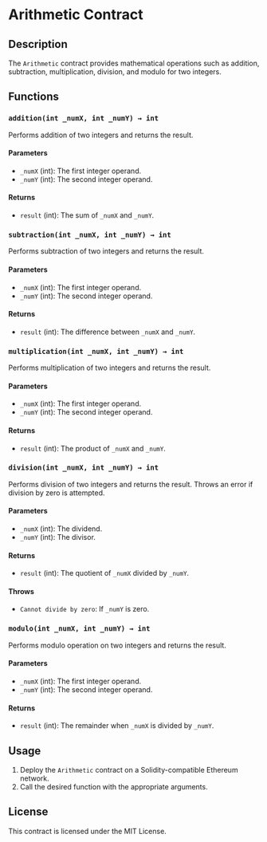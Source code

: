 # Arithmetic Contract

## Description

The `Arithmetic` contract provides mathematical operations such as addition, subtraction, multiplication, division, and modulo for two integers.

## Functions

### `addition(int _numX, int _numY) → int`

Performs addition of two integers and returns the result.

#### Parameters

- `_numX` (int): The first integer operand.
- `_numY` (int): The second integer operand.

#### Returns

- `result` (int): The sum of `_numX` and `_numY`.

### `subtraction(int _numX, int _numY) → int`

Performs subtraction of two integers and returns the result.

#### Parameters

- `_numX` (int): The first integer operand.
- `_numY` (int): The second integer operand.

#### Returns

- `result` (int): The difference between `_numX` and `_numY`.

### `multiplication(int _numX, int _numY) → int`

Performs multiplication of two integers and returns the result.

#### Parameters

- `_numX` (int): The first integer operand.
- `_numY` (int): The second integer operand.

#### Returns

- `result` (int): The product of `_numX` and `_numY`.

### `division(int _numX, int _numY) → int`

Performs division of two integers and returns the result. Throws an error if division by zero is attempted.

#### Parameters

- `_numX` (int): The dividend.
- `_numY` (int): The divisor.

#### Returns

- `result` (int): The quotient of `_numX` divided by `_numY`.

#### Throws

- `Cannot divide by zero`: If `_numY` is zero.

### `modulo(int _numX, int _numY) → int`

Performs modulo operation on two integers and returns the result.

#### Parameters

- `_numX` (int): The first integer operand.
- `_numY` (int): The second integer operand.

#### Returns

- `result` (int): The remainder when `_numX` is divided by `_numY`.

## Usage

1. Deploy the `Arithmetic` contract on a Solidity-compatible Ethereum network.
2. Call the desired function with the appropriate arguments.

## License

This contract is licensed under the MIT License.
